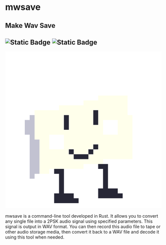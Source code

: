 # mwsave
## Make Wav Save

![Static Badge](https://img.shields.io/badge/MWSave-CLI_Only-blue)
![Static Badge](https://img.shields.io/badge/MWSave-Rust-blue)
---
![It called tapy](./mwsave_headpicture.png)

mwsave is a command-line tool developed in Rust. It allows you to convert any single file into a 2PSK audio signal using specified parameters. This signal is output in WAV format. You can then record this audio file to tape or other audio storage media, then convert it back to a WAV file and decode it using this tool when needed.